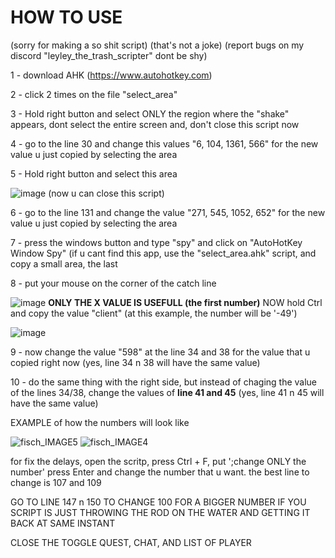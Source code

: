 # HOW TO USE 

(sorry for making a so shit script) (that's not a joke) (report bugs on my discord "leyley_the_trash_scripter" dont be shy)

1 - download AHK (https://www.autohotkey.com)

2 - click 2 times on the file "select_area" 

3 - Hold right button and select ONLY the region where the "shake" appears, dont select the entire screen and, don't close this script now

4 - go to the line 30 and change this values "6, 104, 1361, 566" for the new value u just copied by selecting the area

5 - Hold right button and select this area 


![image](https://github.com/user-attachments/assets/ddf090eb-2161-46c8-aaad-5d119d3cfebd)
(now u can close this script)

6 - go to the line 131 and change the value "271, 545, 1052, 652" for the new value u just copied by selecting the area

7 - press the windows button and type "spy" and click on "AutoHotKey Window Spy" (if u cant find this app, use the "select_area.ahk" script, and copy a small area, the last 

8 - put your mouse on the corner of the catch line


![image](https://github.com/user-attachments/assets/33ee61e4-ba08-4b78-a0c7-3b1fc6373d2b)
**ONLY THE X VALUE IS USEFULL (the first number)** NOW hold Ctrl and copy the value "client" (at this example, the number will be '-49')


![image](https://github.com/user-attachments/assets/35c8d489-6dfe-46e4-bb05-c8e49bb51090)

9 - now change the value "598" at the line 34 and 38 for the value that u copied right now (yes, line 34 n 38 will have the same value)

10 - do the same thing with the right side, but instead of chaging the value of the lines 34/38, change the values of **line 41 and 45** (yes, line 41 n 45 will have the same value)


EXAMPLE of how the numbers will look like


![fisch_IMAGE5](https://github.com/user-attachments/assets/cfba34d7-ca2d-4309-b0dc-d18557783edf)
![fisch_IMAGE4](https://github.com/user-attachments/assets/42a86265-053f-4941-8e13-f5769cc3729a)


for fix the delays, open the scritp, press Ctrl + F, put ';change ONLY the number' press Enter and change the number that u want. the best line to change is 107 and 109

GO TO LINE 147 n 150 TO CHANGE 100 FOR A BIGGER NUMBER IF YOU SCRIPT IS JUST THROWING THE ROD ON THE WATER AND GETTING IT BACK AT SAME INSTANT

CLOSE THE TOGGLE QUEST, CHAT, AND LIST OF PLAYER 
